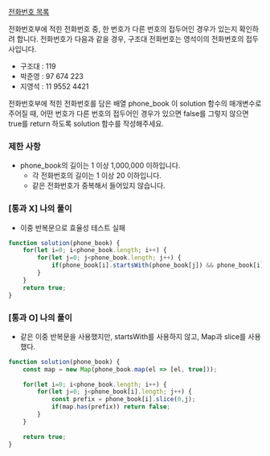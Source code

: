 <a href="https://school.programmers.co.kr/learn/courses/30/lessons/42577">전화번호 목록</a>

전화번호부에 적힌 전화번호 중, 한 번호가 다른 번호의 접두어인 경우가 있는지 확인하려 합니다.
전화번호가 다음과 같을 경우, 구조대 전화번호는 영석이의 전화번호의 접두사입니다.

- 구조대 : 119
- 박준영 : 97 674 223
- 지영석 : 11 9552 4421

전화번호부에 적힌 전화번호를 담은 배열 phone_book 이 solution 함수의 매개변수로 주어질 때, 어떤 번호가 다른 번호의 접두어인 경우가 있으면 false를 그렇지 않으면 true를 return 하도록 solution 함수를 작성해주세요.

### 제한 사항

- phone_book의 길이는 1 이상 1,000,000 이하입니다.
  - 각 전화번호의 길이는 1 이상 20 이하입니다.
  - 같은 전화번호가 중복해서 들어있지 않습니다.

### [통과 X] 나의 풀이

-  이중 반복문으로 효율성 테스트 실패

```js
function solution(phone_book) {
    for(let i=0; i<phone_book.length; i++) {
        for(let j=0; j<phone_book.length; j++) {
            if(phone_book[i].startsWith(phone_book[j]) && phone_book[i] !== phone_book[j]) return false
        }
    }
    return true;
}
```

### [통과 O] 나의 풀이

- 같은 이중 반복문을 사용했지만, startsWith를 사용하지 않고, Map과 slice를 사용했다.

```js
function solution(phone_book) {
    const map = new Map(phone_book.map(el => [el, true]));
    
    for(let i=0; i<phone_book.length; i++) {
        for(let j=0; j<phone_book[i].length; j++) {
            const prefix = phone_book[i].slice(0,j);
            if(map.has(prefix)) return false;
        }
    }
    
    return true;
}
```